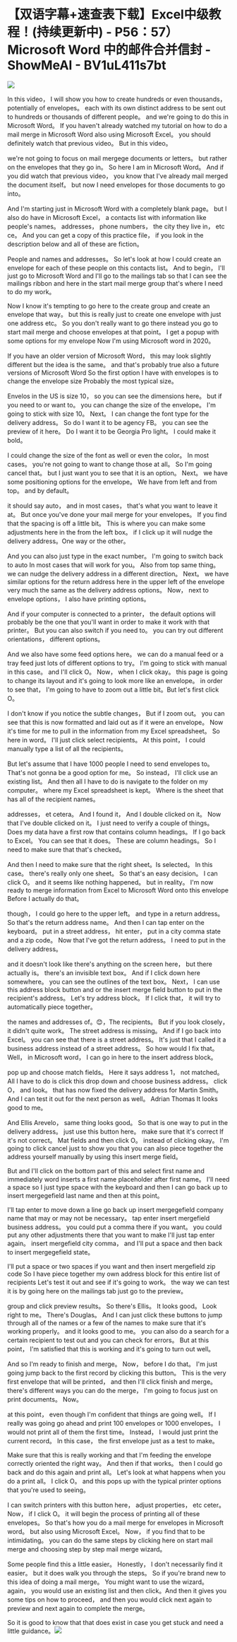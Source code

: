 # 【双语字幕+速查表下载】Excel中级教程！(持续更新中) - P56：57）Microsoft Word 中的邮件合并信封 - ShowMeAI - BV1uL411s7bt

![](img/f5128f46ce3b560e53a2262f91f989ee_0.png)

In this video， I will show you how to create hundreds or even thousands， potentially of envelopes。 each with its own distinct address to be sent out to hundreds or thousands of different people。 and we're going to do this in Microsoft Word。 If you haven't already watched my tutorial on how to do a mail merge in Microsoft Word also using Microsoft Excel。 you should definitely watch that previous video。 But in this video。

 we're not going to focus on mail mergege documents or letters。 but rather on the envelopes that they go in。 So here I am in Microsoft Word。 And if you did watch that previous video， you know that I've already mail merged the document itself。 but now I need envelopes for those documents to go into。

 And I'm starting just in Microsoft Word with a completely blank page。 but I also do have in Microsoft Excel， a contacts list with information like people's names。 addresses， phone numbers， the city they live in， etc ce。 And you can get a copy of this practice file， if you look in the description below and all of these are fiction。

People and names and addresses。 So let's look at how I could create an envelope for each of these people on this contacts list。 And to begin， I'll just go to Microsoft Word and I'll go to the mailings tab so that I can see the mailings ribbon and here in the start mail merge group that's where I need to do my work。

 Now I know it's tempting to go here to the create group and create an envelope that way。 but this is really just to create one envelope with just one address etc。 So you don't really want to go there instead you go to start mail merge and choose envelopes at that point。 I get a popup with some options for my envelope Now I'm using Microsoft word in 2020。

 If you have an older version of Microsoft Word， this may look slightly different but the idea is the same。 and that's probably true also a future versions of Microsoft Word So the first option I have with envelopes is to change the envelope size Probably the most typical size。

Envelos in the US is size 10， so you can see the dimensions here。 but if you need to or want to。 you can change the size of the envelope。 I'm going to stick with size 10。 Next。 I can change the font type for the delivery address。 So do I want it to be agency FB。 you can see the preview of it here。 Do I want it to be Georgia Pro light。 I could make it bold。

 I could change the size of the font as well or even the color。 In most cases。 you're not going to want to change those at all。 So I'm going cancel that。 but I just want you to see that it is an option。 Next。 we have some positioning options for the envelope。 We have from left and from top。 and by default。

 it should say auto， and in most cases， that's what you want to leave it at。 But once you've done your mail merge for your envelopes。 If you find that the spacing is off a little bit。 This is where you can make some adjustments here in the from the left box。 if I click up it will nudge the delivery address。One way or the other。

 And you can also just type in the exact number。 I'm going to switch back to auto In most cases that will work for you。 Also from top same thing。 we can nudge the delivery address in a different direction。 Next。 we have similar options for the return address here in the upper left of the envelope very much the same as the delivery address options。 Now， next to envelope options， I also have printing options。

 And if your computer is connected to a printer， the default options will probably be the one that you'll want in order to make it work with that printer。 But you can also switch if you need to。 you can try out different orientations，  different options。

 And we also have some feed options here。 we can do a manual feed or a tray feed just lots of different options to try。 I'm going to stick with manual in this case。 and I'll click O。 Now， when I click okay。 this page is going to change its layout and it's going to look more like an envelope。 in order to see that， I'm going to have to zoom out a little bit。But let's first click O。

 I don't know if you notice the subtle changes， But if I zoom out。 you can see that this is now formatted and laid out as if it were an envelope。 Now it's time for me to pull in the information from my Excel spreadsheet。 So here in word。 I'll just click select recipients。 At this point， I could manually type a list of all the recipients。

 But let's assume that I have 1000 people I need to send envelopes to。 That's not gonna be a good option for me。 So instead， I'll click use an existing list。 And then all I have to do is navigate to the folder on my computer。 where my Excel spreadsheet is kept。 Where is the sheet that has all of the recipient names。

 addresses， et cetera。 And I found it， And I double clicked on it。 Now that I've double clicked on it。 I just need to verify a couple of things。 Does my data have a first row that contains column headings。 If I go back to Excel。 You can see that it does。 These are column headings。 So I need to make sure that that's checked。

 And then I need to make sure that the right sheet。Is selected。 In this case。 there's really only one sheet。 So that's an easy decision。 I can click O。 and it seems like nothing happened。 but in reality。 I'm now ready to merge information from Excel to Microsoft Word onto this envelope Before I actually do that。

 though， I could go here to the upper left。 and type in a return address。 So that's the return address name。 And then I can tap enter on the keyboard。 put in a street address， hit enter， put in a city comma state and a zip code。 Now that I've got the return address。 I need to put in the delivery address。

 and it doesn't look like there's anything on the screen here， but there actually is。 there's an invisible text box。 And if I click down here somewhere。 you can see the outlines of the text box。 Next， I can use this address block button and or the insert merge field button to put in the recipient's address。 Let's try address block。 If I click that， it will try to automatically piece together。

 the names and addresses of。😊，The recipients。 But if you look closely， it didn't quite work。 The street address is missing。 And if I go back into Excel。 you can see that there is a street address。 It's just that I called it a business address instead of a street address。 So how would I fix that。 Well， in Microsoft word， I can go in here to the insert address block。

 pop up and choose match fields。 Here it says address 1， not matched。 All I have to do is click this drop down and choose business address。 click O， and look。 that has now fixed the delivery address for Martin Smith。 And I can test it out for the next person as well。 Adrian Thomas It looks good to me。

 And Ellis Arevelo， same thing looks good。 So that is one way to put in the delivery address。 just use this button here。 make sure that it's correct If it's not correct。 Mat fields and then click O。 instead of clicking okay。 I'm going to click cancel just to show you that you can also piece together the address yourself manually by using this insert merge field。

But and I'll click on the bottom part of this and select first name and immediately word inserts a first name placeholder after first name。 I'll need a space so I just type space with the keyboard and then I can go back up to insert mergegefield last name and then at this point。

 I'll tap enter to move down a line go back up insert mergegefield company name that may or may not be necessary。 tap enter insert mergefield business address。 you could put a comma there if you want。 you could put any other adjustments there that you want to make I'll just tap enter again。 insert mergefield city comma， and I'll put a space and then back to insert mergegefield state。

 I'll put a space or two spaces if you want and then insert mergefield zip code So I have piece together my own address block for this entire list of recipients Let's test it out and see if it's going to work。 the way we can test it is by going here on the mailings tab just go to the preview。

group and click preview results。 So there's Ellis。 It looks good。 Look right to me。 There's Douglas。 And I can just click these buttons to jump through all of the names or a few of the names to make sure that it's working properly。 and it looks good to me。 you can also do a search for a certain recipient to test out and you can check for errors。 But at this point， I'm satisfied that this is working and it's going to turn out well。

 And so I'm ready to finish and merge。 Now， before I do that。 I'm just going jump back to the first record by clicking this button。 This is the very first envelope that will be printed， and then I'll click finish and merge。 there's different ways you can do the merge， I'm going to focus just on print documents。 Now。

 at this point， even though I'm confident that things are going well。 If I really was going go ahead and print 100 envelopes or 1000 envelopes。 I would not print all of them the first time。 Instead， I would just print the current record。 In this case， the first envelope just as a test to make。

Make sure that this is really working and that I'm feeding the envelope correctly oriented the right way。 And then if that works。 then I could go back and do this again and print all。 Let's look at what happens when you do a print all。 I click O。 and this pops up with the typical printer options that you're used to seeing。

 I can switch printers with this button here， adjust properties， etc ceter。 Now， if I click O。 it will begin the process of printing all of these envelopes。 So that's how you do a mail merge for envelopes in Microsoft word。 but also using Microsoft Excel。 Now， if you find that to be intimidating。 you can do the same steps by clicking here on start mail merge and choosing step by step mail merge wizard。

 Some people find this a little easier。 Honestly， I don't necessarily find it easier。 but it does walk you through the steps。 So if you're brand new to this idea of doing a mail merge。 You might want to use the wizard。 again， you would use an existing list and then click。And then it gives you some tips on how to proceed， and then you would click next again to preview and next again to complete the merge。

 So it is good to know that that does exist in case you get stuck and need a little guidance。![](img/f5128f46ce3b560e53a2262f91f989ee_2.png)